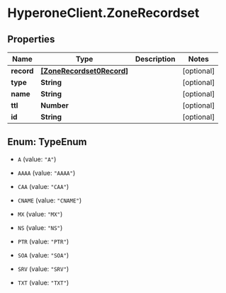 # HyperoneClient.ZoneRecordset

## Properties

Name | Type | Description | Notes
------------ | ------------- | ------------- | -------------
**record** | [**[ZoneRecordset0Record]**](ZoneRecordset0Record.md) |  | [optional] 
**type** | **String** |  | [optional] 
**name** | **String** |  | [optional] 
**ttl** | **Number** |  | [optional] 
**id** | **String** |  | [optional] 



## Enum: TypeEnum


* `A` (value: `"A"`)

* `AAAA` (value: `"AAAA"`)

* `CAA` (value: `"CAA"`)

* `CNAME` (value: `"CNAME"`)

* `MX` (value: `"MX"`)

* `NS` (value: `"NS"`)

* `PTR` (value: `"PTR"`)

* `SOA` (value: `"SOA"`)

* `SRV` (value: `"SRV"`)

* `TXT` (value: `"TXT"`)




